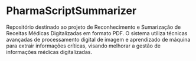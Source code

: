 # PharmaScriptSummarizer
Repositório destinado ao projeto de Reconhecimento e Sumarização de Receitas Médicas Digitalizadas em formato PDF. O sistema utiliza técnicas avançadas de processamento digital de imagem e aprendizado de máquina para extrair informações críticas, visando melhorar a gestão de informações médicas digitalizadas.
